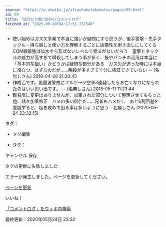 ```yaml
---
source: "https://w.atwiki.jp/sfcyuhakutokubetsu/pages/89.html"
id: 89
title: "総当たり戦/100％/コメントログ"
fetched_at: "2025-09-30T04:17:51.737548"
---
```


* 使い始めはガス欠多発で本当に強いか疑問にすら思うが、後手霊撃・先手タックル・持ち越しと使い方を理解するごとに凶悪性を剥き出しにしてくる　COM戦最強は仙水すら及ばないレベルで揺るがないだろう　霊撃とタックルの威力が高すぎて瞬殺してしまう事が多く、技やパンチの活用は本当に「基本的な狙い」かどうかは疑問な部分がある　ガス欠が迫った時には本当に役立つ、はずなのだが……瞬殺が多すぎて十分に検証できていない -- (名無しさん) 2018-04-28 21:20:45
* 作成乙です。黒龍波警戒にフルゲージ空拳3連発したらお亡くなりになられたのはいい思い出です。 -- (名無しさん) 2018-05-11 11:23:44
* 難易度に変更はありませんが、加筆された部分について整理させてもらった他、諸々加筆修正　ハメの多い御仁だ……兄者もハメだし　あと6割回避を意識すると、起き攻めで困る事は多いように思う - 名無しさん (2020-05-24 23:32:15)

タグ：

+ タグ編集

* タグ：

キャンセル
保存

タグの更新に失敗しました

エラーが発生しました。ページを更新してください。

[ページを更新](https://w.atwiki.jp/sfcyuhakutokubetsu/pages/89.html)

いいね！

[「コメントログ」をウィキ内検索](https://w.atwiki.jp//w.atwiki.jp/sfcyuhakutokubetsu/search?andor=and&keyword=%E3%82%B3%E3%83%A1%E3%83%B3%E3%83%88%E3%83%AD%E3%82%B0)

最終更新：2020年05月24日 23:32